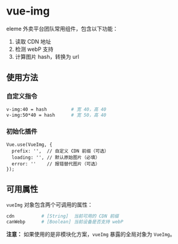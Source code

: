 # vue-img

eleme 外卖平台团队常用组件，包含以下功能：

1. 读取 CDN 地址
2. 检测 webP 支持
3. 计算图片 hash，转换为 url

## 使用方法

### 自定义指令

```bash
v-img:40 = hash         # 宽 40，高 40 
v-img:50*40 = hash      # 宽 50，高 40
```

### 初始化插件

```JS
Vue.use(VueImg, {
  prefix: '',  // 自定义 CDN 前缀（可选）
  loading: '', // 默认原始图片（必填）
  error: ''    // 报错替代图片（可选）
});
```

## 可用属性

`vueImg` 对象包含两个可调用的属性：

```bash
cdn          # [String]  当前可用的 CDN 前缀
canWebp      # [Boolean] 当前设备是否支持 webP
```

**注意：** 如果使用的是非模块化方案，`vueImg` 暴露的全局对象为 `VueImg`。
